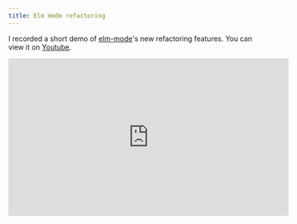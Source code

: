 ```yaml
---
title: Elm mode refactoring
---
```


I recorded a short demo of [elm-mode][elm-mode]'s new refactoring
features.  You can view it on [Youtube][yt].

<center>
<iframe width="560" height="315" src="https://www.youtube.com/embed/GdzylbPJCtk" frameborder="0" allowfullscreen></iframe>
</center>

[elm-mode]: https://github.com/jcollard/elm-mode
[yt]: https://www.youtube.com/watch?v=GdzylbPJCtk
